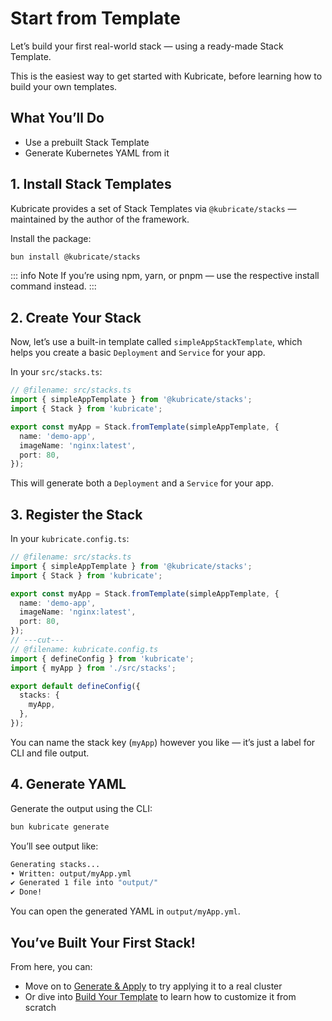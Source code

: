 # Start from Template

Let’s build your first real-world stack — using a ready-made Stack Template.

This is the easiest way to get started with Kubricate, before learning how to build your own templates.

## What You’ll Do

* Use a prebuilt Stack Template
* Generate Kubernetes YAML from it

## 1. Install Stack Templates

Kubricate provides a set of Stack Templates via `@kubricate/stacks` — maintained by the author of the framework.

Install the package:

```bash
bun install @kubricate/stacks
```

::: info Note
If you’re using npm, yarn, or pnpm — use the respective install command instead.
:::

## 2. Create Your Stack

Now, let’s use a built-in template called `simpleAppStackTemplate`, which helps you create a basic `Deployment` and `Service` for your app.

In your `src/stacks.ts`:

```ts twoslash
// @filename: src/stacks.ts
import { simpleAppTemplate } from '@kubricate/stacks';
import { Stack } from 'kubricate';

export const myApp = Stack.fromTemplate(simpleAppTemplate, {
  name: 'demo-app',
  imageName: 'nginx:latest',
  port: 80,
});
```

This will generate both a `Deployment` and a `Service` for your app.

## 3. Register the Stack

In your `kubricate.config.ts`:

```ts twoslash
// @filename: src/stacks.ts
import { simpleAppTemplate } from '@kubricate/stacks';
import { Stack } from 'kubricate';

export const myApp = Stack.fromTemplate(simpleAppTemplate, {
  name: 'demo-app',
  imageName: 'nginx:latest',
  port: 80,
});
// ---cut---
// @filename: kubricate.config.ts
import { defineConfig } from 'kubricate';
import { myApp } from './src/stacks';

export default defineConfig({
  stacks: {
    myApp,
  },
});
```

You can name the stack key (`myApp`) however you like — it’s just a label for CLI and file output.

## 4. Generate YAML

Generate the output using the CLI:

```bash
bun kubricate generate
```

You’ll see output like:

```bash
Generating stacks...
• Written: output/myApp.yml
✔ Generated 1 file into "output/"
✔ Done!
```

You can open the generated YAML in `output/myApp.yml`.

## You’ve Built Your First Stack!

From here, you can:

* Move on to [Generate & Apply](./generate-and-apply) to try applying it to a real cluster
* Or dive into [Build Your Template](./build-your-template) to learn how to customize it from scratch
